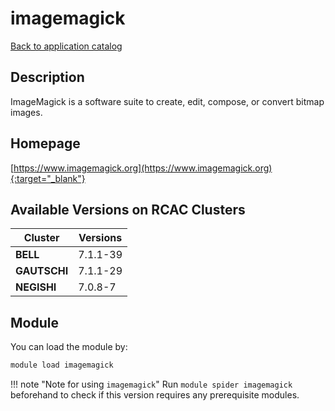 # imagemagick

[Back to application catalog](../app_catalog.md)

## Description

ImageMagick is a software suite to create, edit, compose, or convert bitmap images.

## Homepage

[https://www.imagemagick.org](https://www.imagemagick.org){:target="_blank"}

## Available Versions on RCAC Clusters

|Cluster|Versions|
|---|---|
**BELL**|7.1.1-39
**GAUTSCHI**|7.1.1-29
**NEGISHI**|7.0.8-7

## Module

You can load the module by:

```bash
module load imagemagick
```

!!! note "Note for using `imagemagick`"
    Run `module spider imagemagick` beforehand to check if this version requires any prerequisite modules.
